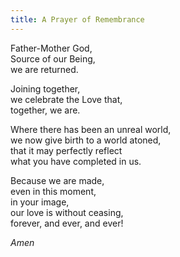 ```yaml
---
title: A Prayer of Remembrance
---
```


<span class="dropcaps">F</span>ather-Mother God,<br/>
Source of our Being,<br/>
we are returned.

Joining together,<br/>
we celebrate the Love that,<br/>
together, we are.

Where there has been an unreal world,<br/>
we now give birth to a world atoned,<br/>
that it may perfectly reflect<br/>
what you have completed in us.

Because we are made,<br/>
even in this moment,<br/>
in your image,<br/>
our love is without ceasing,<br/>
forever, and ever, and ever!

*Amen*


